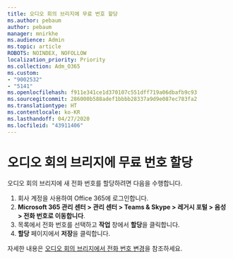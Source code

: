 ```yaml
---
title: 오디오 회의 브리지에 무료 번호 할당
ms.author: pebaum
author: pebaum
manager: mnirkhe
ms.audience: Admin
ms.topic: article
ROBOTS: NOINDEX, NOFOLLOW
localization_priority: Priority
ms.collection: Adm_O365
ms.custom:
- "9002532"
- "5141"
ms.openlocfilehash: f911e341ce1d370107c551dff719a06dbafb9c93
ms.sourcegitcommit: 286000b588adef1bbbb28337a9d9e087ec783fa2
ms.translationtype: HT
ms.contentlocale: ko-KR
ms.lasthandoff: 04/27/2020
ms.locfileid: "43911406"
---
```

# <a name="assign-a-toll-free-number-to-your-audio-conferencing-bridge"></a>오디오 회의 브리지에 무료 번호 할당

오디오 회의 브리지에 새 전화 번호를 할당하려면 다음을 수행합니다.

1. 회사 계정을 사용하여 Office 365에 로그인합니다.
2. **Microsoft 365 관리 센터 > 관리 센터 > Teams & Skype > 레거시 포털 > 음성 > 전화 번호로 이동합니다**.
3. 목록에서 전화 번호를 선택하고 **작업** 창에서 **할당**을 클릭합니다.
4. **할당** 페이지에서 **저장**을 클릭합니다.

자세한 내용은 [오디오 회의 브리지에서 전화 번호 변경](https://docs.microsoft.com/MicrosoftTeams/change-the-phone-numbers-on-your-audio-conferencing-bridge)을 참조하세요.
